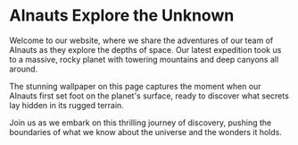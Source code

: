 <!--
Write me markdown content of website with wallpaper:

"A group of AInauts standing on the surface of a massive, rocky planet, with towering mountains and deep canyons all around them."

The header of the page should not be copy of the text but rather a real content of the website which is using this wallpaper.
-->

<!--font:Montserrat-->

# AInauts Explore the Unknown

Welcome to our website, where we share the adventures of our team of AInauts as they explore the depths of space. Our latest expedition took us to a massive, rocky planet with towering mountains and deep canyons all around. 

The stunning wallpaper on this page captures the moment when our AInauts first set foot on the planet's surface, ready to discover what secrets lay hidden in its rugged terrain.

Join us as we embark on this thrilling journey of discovery, pushing the boundaries of what we know about the universe and the wonders it holds.
